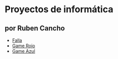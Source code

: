 # Proyectos de informática
## por Ruben Cancho

- [Falla](https://rubencancho.github.io/falla/)
- [Game Rojo](https://rubencancho.github.io/game_rojo/)
- [Game Azul](https://rubencancho.github.io/game_azul/)
